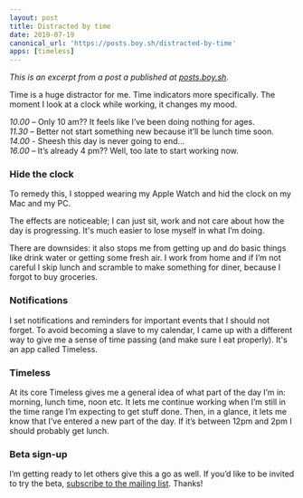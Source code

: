 ```yaml
---
layout: post
title: Distracted by time
date: 2019-07-19
canonical_url: 'https://posts.boy.sh/distracted-by-time'
apps: [timeless]
---
```


_This is an excerpt from a post a published at [posts.boy.sh](https://posts.boy.sh/distracted-by-time)._

Time is a huge distractor for me. Time indicators more specifically. The moment I look at a clock while working, it changes my mood.

_10.00_ – Only 10 am?? It feels like I’ve been doing nothing for ages.
<br>
_11.30_ – Better not start something new because it’ll be lunch time soon.
<br>
_14.00_ - Sheesh this day is never going to end…
<br>
_16.00_ – It’s already 4 pm?? Well, too late to start working now.

### Hide the clock

To remedy this, I stopped wearing my Apple Watch and hid the clock on my Mac and my PC. 

The effects are noticeable; I can just sit, work and not care about how the day is progressing. It's much easier to lose myself in what I’m doing.

There are downsides: it also stops me from getting up and do basic things like drink water or getting some fresh air. I work from home and if I’m not careful I skip lunch and scramble to make something for diner, because I forgot to buy groceries.

### Notifications

I set notifications and reminders for important events that I should not forget. To avoid becoming a slave to my calendar, I came up with a different way to give me a sense of time passing (and make sure I eat properly). It's an app called Timeless.

### Timeless

At its core Timeless gives me a general idea of what part of the day I’m in: morning, lunch time, noon etc. It lets me continue working when I’m still in the time range I’m expecting to get stuff done. Then, in a glance, it lets me know that I’ve entered a new part of the day. If it’s between 12pm and 2pm I should probably get lunch. 

### Beta sign-up

I’m getting ready to let others give this a go as well. If you’d like to be invited to try the beta, [subscribe to the mailing list](https://www.dangercove.com/timeless). Thanks!
